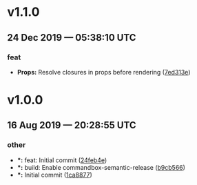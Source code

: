 # v1.1.0
## 24 Dec 2019 — 05:38:10 UTC

### feat

+ __Props:__ Resolve closures in props before rendering ([7ed313e](https://github.com/elpete/cbInertia/commit/7ed313e0208f4a09ad51967adc4064ec744b3612))


# v1.0.0
## 16 Aug 2019 — 20:28:55 UTC

### other

+ __\*:__ feat: Initial commit
 ([24feb4e](https://github.com/elpete/cbInertia/commit/24feb4e3cd9fa1936547f48f90036aa2213c7727))
+ __\*:__ build: Enable commandbox-semantic-release
 ([b9cb566](https://github.com/elpete/cbInertia/commit/b9cb566fa93e78c86463d6e193246c4f369503c5))
+ __\*:__ Initial commit ([1ca8877](https://github.com/elpete/cbInertia/commit/1ca88779aec8cda4dfd853b0e0d4c7cf865cab76))
